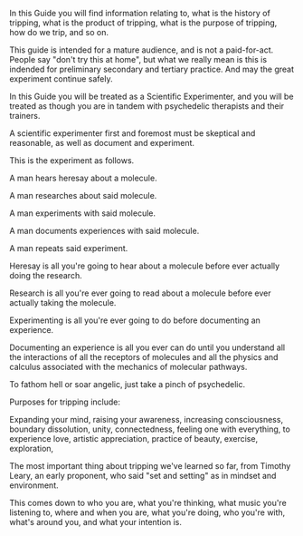 In this Guide you will find information relating to, what is the history of tripping, what is the product of tripping, what is the purpose of tripping, how do we trip, and so on.

This guide is intended for a mature audience, and is not a paid-for-act. People say "don't try this at home", but what we really mean is this is indended for preliminary secondary and tertiary practice. And may the great experiment continue safely.

In this Guide you will be treated as a Scientific Experimenter, and you will be treated as though you are in tandem with psychedelic therapists and their trainers.

A scientific experimenter first and foremost must be skeptical and reasonable, as well as document and experiment.








This is the experiment as follows.

A man hears heresay about a molecule.

A man researches about said molecule.

A man experiments with said molecule.

A man documents experiences with said molecule.

A man repeats said experiment.







Heresay is all you're going to hear about a molecule before ever actually doing the research.

Research is all you're ever going to read about a molecule before ever actually taking the molecule.

Experimenting is all you're ever going to do before documenting an experience.

Documenting an experience is all you ever can do until you understand all the interactions of all the receptors of molecules and all the physics and calculus associated with the mechanics of molecular pathways.










To fathom hell or soar angelic, just take a pinch of psychedelic.






Purposes for tripping include:

Expanding your mind, raising your awareness, increasing consciousness, boundary dissolution, unity, connectedness, feeling one with everything, to experience love, artistic appreciation, practice of beauty, exercise, exploration, 







The most important thing about tripping we've learned so far, from Timothy Leary, an early proponent, who said "set and setting" as in mindset and environment.

This comes down to who you are, what you're thinking, what music you're listening to, where and when you are, what you're doing, who you're with, what's around you, and what your intention is.
